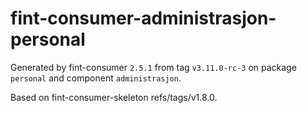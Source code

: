 # fint-consumer-administrasjon-personal

Generated by fint-consumer `2.5.1` from tag `v3.11.0-rc-3` on package `personal` and component `administrasjon`.

Based on fint-consumer-skeleton refs/tags/v1.8.0.
